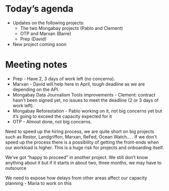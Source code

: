 # Today’s agenda

- Updates on the following projects:
 	 - The two Mongabay projects (Pablo and Clement)
	 - OTP and Marxan (Barre) 
	 - Prep (David)
- New project coming soon

# Meeting notes

- Prep - Have 2, 3 days of work left (no concerns).
- Marxan - David will help here in April, tough deadline as we are depending on the API.
- Mongabay Data Journalism Tools improvements - Clement: contract hasn't been signed yet, no issues to meet the deadline (2 or 3 days of work left).
- Mongabay Reforestation - Pablo working on it, not big concerns yet but it’s going to exceed the capacity expected for it
- OTP - Almost done, not big concerns.

Need to speed up the hiring process, we are quite short on big projects such as Restor, Landgriffon, Marxan, ReFed, Ocean Watch... . If we don't speed up the process there is a possibility of getting the front-ends when our workload is higher. This is a huge risk for projects and onboarding itself.

We’ve got “happy to proceed” in another project. We still don’t know anything about it but if it starts in about two, three months, we may have to outsource

We need to expose how delays from other areas affect our capacity planning - María to work on this

